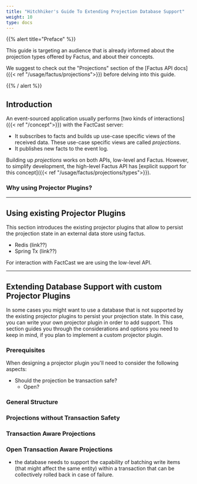 ```yaml
---
title: "Hitchhiker's Guide To Extending Projection Database Support"
weight: 10
type: docs
---
```


{{% alert title="Preface" %}}

This guide is targeting an audience that is already informed about the projection types offered by Factus, and about
their concepts.

We suggest to check out the "Projections" section of the [Factus API docs]({{< ref "/usage/factus/projections">}})
before delving into this guide.

{{% / alert %}}

## Introduction

An event-sourced application usually performs [two kinds of interactions]({{< ref "/concept">}}) with the FactCast
server:

- It subscribes to facts and builds up use-case specific views of the received data. These use-case specific views are
  called _projections_.
- It publishes new facts to the event log.

Building up _projections_ works on both APIs, low-level and Factus. However, to simplify development, the high-level
Factus API has [explicit support for this concept]({{< ref "/usage/factus/projections/types">}}).

### Why using Projector Plugins?

---

## Using existing Projector Plugins

This section introduces the existing projector plugins that allow to persist the projection state in an external data store using factus.

- Redis (link??)
- Spring Tx (link??)

For interaction with FactCast we are using the low-level API.

---

## Extending Database Support with custom Projector Plugins

In some cases you might want to use a database that is not supported by the existing projector plugins to persist your
projection state. In this case, you can write your own projector plugin in order to add support. This section guides
you through the considerations and options you need to keep in mind, if you plan to implement a custom projector plugin.

### Prerequisites

When designing a projector plugin you'll need to consider the following aspects:

- Should the projection be transaction safe?
  - Open?

### General Structure

### Projections without Transaction Safety

### Transaction Aware Projections

### Open Transaction Aware Projections

- the database needs to support the capability of batching write items (that might affect the same entity) within a transaction that can be collectively rolled back in case of failure.
